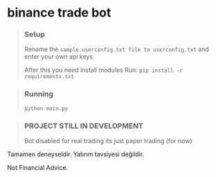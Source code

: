 # binance trade bot 

>### Setup
>Rename the `sample.userconfig.txt file to userconfig.txt` and enter your own api keys
> 
>After this you need install modules Run: `pip install -r requirements.txt`

> ### Running
>  ```
> python main.py
>  ```

> ### PROJECT STILL IN DEVELOPMENT 
> Bot disabled for real trading its just paper trading (for now)

Tamamen deneyseldir. Yatırım tavsiyesi değildir.

Not Financial Advice.
